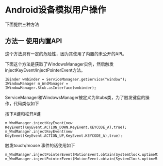 # Android设备模拟用户操作

下面提供三种方法

## 方法一 使用内置API

这个方法具有一定的危险性，因为其使用了内置的未公开的API。

下面这个方法是获取了WindowsManager实例，然后触发injectKeyEvent/injectPointerEvent方法。

```
IBinder wmbinder = ServiceManagaer.getService("window");
IWindowManager m_WndManager = IWindowManager.Stub.asInterface(wmbinder);

```

ServiceManager和WindowsManager被定义为Stubs类，为了触发键盘的操作，代码类似如下

按下A键和松开A键

```
m_WndManager.injectKeyEvent(new KeyEvent(KeyEvent,ACTION_DOWN,KeyEvent.KEYCODE_A),true);
m_WndManager.injectKeyEvent(new KeyEvent(KeyEvent.ACTION_UP,KeyEvent.KEYCODE_A),true);

```
触发touch/mouse 事件的话使用如下

```
m_WndManager.injectPointerEvent(MotionEvent.obtain(SystemClock.uptimeMillis(),SystemClock.uptimeMillis(),MotionEvent.ACTION_DOWN,pozx,poxy,0),true);
m_WndManager.injectPointerEvent(MotionEvent.obtain(SystemClock.uptimeMillis(),SystemClock.uptimeMillis(),MotionEvent.ACTION_UP,pozx,0),true);
```